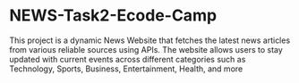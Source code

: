 # NEWS-Task2-Ecode-Camp
This project is a dynamic News Website that fetches the latest news articles from various reliable sources using APIs. The website allows users to stay updated with current events across different categories such as Technology, Sports, Business, Entertainment, Health, and more
